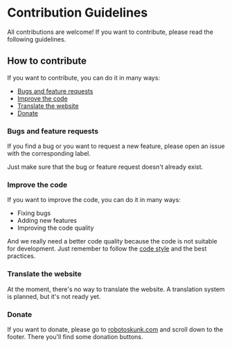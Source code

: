 # Contribution Guidelines
All contributions are welcome! If you want to contribute, please read the following guidelines.

## How to contribute
If you want to contribute, you can do it in many ways:
- [Bugs and feature requests](#bugs-and-feature-requests)
- [Improve the code](#improve-the-code)
- [Translate the website](#translate-the-website)
- [Donate](#donate)

### Bugs and feature requests
If you find a bug or you want to request a new feature, please open an issue with the corresponding label.

Just make sure that the bug or feature request doesn't already exist.

### Improve the code
If you want to improve the code, you can do it in many ways:
- Fixing bugs
- Adding new features
- Improving the code quality

And we really need a better code quality because the code is not suitable for development.
Just remember to follow the [code style](CODING_STYLE.md) and the best practices.

### Translate the website
At the moment, there's no way to translate the website. A translation system is planned, but it's not ready yet.

### Donate
If you want to donate, please go to [robotoskunk.com](https://robotoskunk.com/) and scroll down to the footer.
There you'll find some donation buttons.


